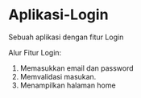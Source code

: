 # Aplikasi-Login
Sebuah aplikasi dengan fitur Login


Alur Fitur Login:
1. Memasukkan email dan password
2. Memvalidasi masukan.
3. Menampilkan halaman home
